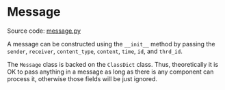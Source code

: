 # Message

Source code: [message.py](https://github.com/ConCopilot/concopilot/blob/v0.0.3/concopilot/framework/message/message.py)

A message can be constructed using the `__init__` method by passing the `sender`, `receiver`, `content_type`, `content`, `time`, `id`, and `thrd_id`.

The `Message` class is backed on the `ClassDict` class.
Thus, theoretically it is OK to pass anything in a message as long as there is any component can process it,
otherwise those fields will be just ignored.
